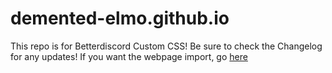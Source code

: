 # demented-elmo.github.io
This repo is for Betterdiscord Custom CSS! Be sure to check the Changelog for any updates!
If you want the webpage import, go [here](https://demented-elmo.github.io/main.css)
